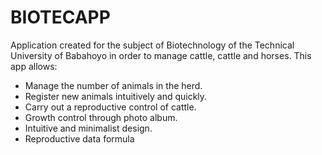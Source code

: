 # BIOTECAPP

Application created for the subject of Biotechnology of the Technical University of Babahoyo in order to manage cattle, cattle and horses.
This app allows:

- Manage the number of animals in the herd.
- Register new animals intuitively and quickly.
- Carry out a reproductive control of cattle.
- Growth control through photo album.
- Intuitive and minimalist design.
- Reproductive data formula



